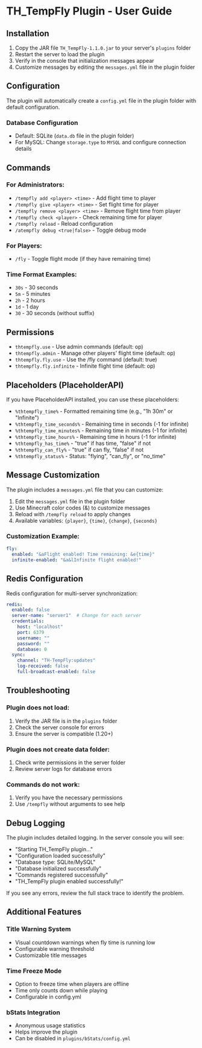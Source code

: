 # TH_TempFly Plugin - User Guide

## Installation

1. Copy the JAR file `TH_TempFly-1.1.0.jar` to your server's `plugins` folder
2. Restart the server to load the plugin
3. Verify in the console that initialization messages appear
4. Customize messages by editing the `messages.yml` file in the plugin folder

## Configuration

The plugin will automatically create a `config.yml` file in the plugin folder with default configuration.

### Database Configuration
- Default: SQLite (`data.db` file in the plugin folder)
- For MySQL: Change `storage.type` to `MYSQL` and configure connection details

## Commands

### For Administrators:
- `/tempfly add <player> <time>` - Add flight time to player
- `/tempfly give <player> <time>` - Set flight time for player
- `/tempfly remove <player> <time>` - Remove flight time from player
- `/tempfly check <player>` - Check remaining time for player
- `/tempfly reload` - Reload configuration
- `/atempfly debug <true|false>` - Toggle debug mode

### For Players:
- `/fly` - Toggle flight mode (if they have remaining time)

### Time Format Examples:
- `30s` - 30 seconds
- `5m` - 5 minutes
- `2h` - 2 hours
- `1d` - 1 day
- `30` - 30 seconds (without suffix)

## Permissions

- `thtempfly.use` - Use admin commands (default: op)
- `thtempfly.admin` - Manage other players' flight time (default: op)
- `thtempfly.fly.use` - Use the /fly command (default: true)
- `thtempfly.fly.infinite` - Infinite flight time (default: op)

## Placeholders (PlaceholderAPI)

If you have PlaceholderAPI installed, you can use these placeholders:

- `%thtempfly_time%` - Formatted remaining time (e.g., "1h 30m" or "Infinite")
- `%thtempfly_time_seconds%` - Remaining time in seconds (-1 for infinite)
- `%thtempfly_time_minutes%` - Remaining time in minutes (-1 for infinite)
- `%thtempfly_time_hours%` - Remaining time in hours (-1 for infinite)
- `%thtempfly_has_time%` - "true" if has time, "false" if not
- `%thtempfly_can_fly%` - "true" if can fly, "false" if not
- `%thtempfly_status%` - Status: "flying", "can_fly", or "no_time"

## Message Customization

The plugin includes a `messages.yml` file that you can customize:

1. Edit the `messages.yml` file in the plugin folder
2. Use Minecraft color codes (&) to customize messages
3. Reload with `/tempfly reload` to apply changes
4. Available variables: `{player}`, `{time}`, `{change}`, `{seconds}`

### Customization Example:
```yaml
fly:
  enabled: "&aFlight enabled! Time remaining: &e{time}"
  infinite-enabled: "&a&lInfinite flight enabled!"
```

## Redis Configuration

Redis configuration for multi-server synchronization:

```yaml
redis:
  enabled: false
  server-name: "server1"  # Change for each server
  credentials:
    host: "localhost"
    port: 6379
    username: ""
    password: ""
    database: 0
  sync:
    channel: "TH-TempFly:updates"
    log-received: false
    full-broadcast-enabled: false
```

## Troubleshooting

### Plugin does not load:
1. Verify the JAR file is in the `plugins` folder
2. Check the server console for errors
3. Ensure the server is compatible (1.20+)

### Plugin does not create data folder:
1. Check write permissions in the server folder
2. Review server logs for database errors

### Commands do not work:
1. Verify you have the necessary permissions
2. Use `/tempfly` without arguments to see help

## Debug Logging

The plugin includes detailed logging. In the server console you will see:
- "Starting TH_TempFly plugin..."
- "Configuration loaded successfully"
- "Database type: SQLite/MySQL"
- "Database initialized successfully"
- "Commands registered successfully"
- "TH_TempFly plugin enabled successfully!"

If you see any errors, review the full stack trace to identify the problem.

## Additional Features

### Title Warning System
- Visual countdown warnings when fly time is running low
- Configurable warning threshold
- Customizable title messages

### Time Freeze Mode
- Option to freeze time when players are offline
- Time only counts down while playing
- Configurable in config.yml

### bStats Integration
- Anonymous usage statistics
- Helps improve the plugin
- Can be disabled in `plugins/bStats/config.yml`
